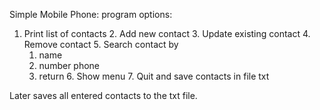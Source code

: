 Simple Mobile Phone:
program options:
  1. Print list of contacts
	2. Add new contact
	3. Update existing contact
	4. Remove contact
	5. Search contact by 
      1. name
      2. number phone
      3. return
	6. Show menu
	7. Quit and save contacts in file txt
  
  
Later saves all entered contacts to the txt file.
  
